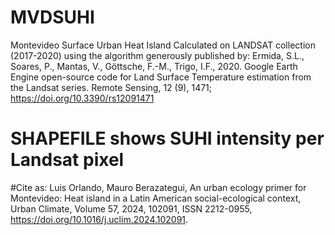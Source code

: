 # MVDSUHI
Montevideo Surface Urban Heat Island 
Calculated on LANDSAT collection (2017-2020)
using the algorithm generously published by:
Ermida, S.L., Soares, P., Mantas, V., Göttsche, F.-M., Trigo, I.F., 2020. 
    Google Earth Engine open-source code for Land Surface Temperature estimation from the Landsat series.
    Remote Sensing, 12 (9), 1471; https://doi.org/10.3390/rs12091471

# SHAPEFILE shows SUHI intensity per Landsat pixel

#Cite as:
Luis Orlando, Mauro Berazategui, An urban ecology primer for Montevideo: Heat island in a Latin American social-ecological context, Urban Climate,
Volume 57, 2024, 102091, ISSN 2212-0955, https://doi.org/10.1016/j.uclim.2024.102091.
